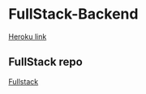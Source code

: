 # FullStack-Backend

[Heroku link](https://nameless-peak-26283.herokuapp.com/)

## FullStack repo

[Fullstack](https://github.com/Kahvipuu/Fullstack/)
